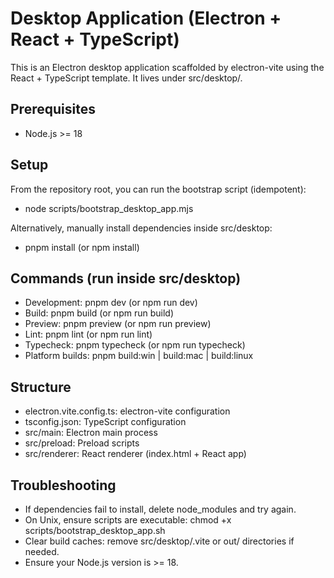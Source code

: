 # Desktop Application (Electron + React + TypeScript)

This is an Electron desktop application scaffolded by electron-vite using the React + TypeScript template. It lives under src/desktop/.

## Prerequisites
- Node.js >= 18

## Setup
From the repository root, you can run the bootstrap script (idempotent):
- node scripts/bootstrap_desktop_app.mjs

Alternatively, manually install dependencies inside src/desktop:
- pnpm install  (or npm install)

## Commands (run inside src/desktop)
- Development: pnpm dev  (or npm run dev)
- Build: pnpm build  (or npm run build)
- Preview: pnpm preview  (or npm run preview)
- Lint: pnpm lint  (or npm run lint)
- Typecheck: pnpm typecheck  (or npm run typecheck)
- Platform builds: pnpm build:win | build:mac | build:linux

## Structure
- electron.vite.config.ts: electron-vite configuration
- tsconfig.json: TypeScript configuration
- src/main: Electron main process
- src/preload: Preload scripts
- src/renderer: React renderer (index.html + React app)

## Troubleshooting
- If dependencies fail to install, delete node_modules and try again.
- On Unix, ensure scripts are executable: chmod +x scripts/bootstrap_desktop_app.sh
- Clear build caches: remove src/desktop/.vite or out/ directories if needed.
- Ensure your Node.js version is >= 18.
